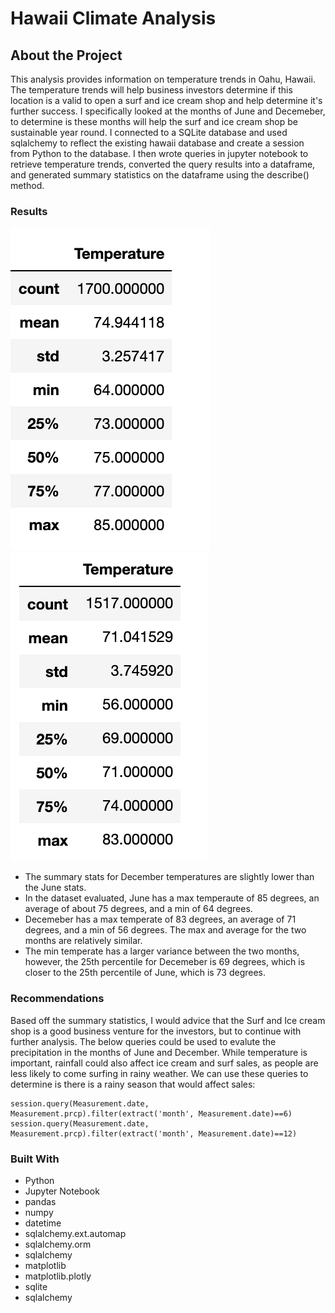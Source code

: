 # Hawaii Climate Analysis

## About the Project
This analysis provides information on temperature trends in Oahu, Hawaii.  The temperature trends will help business investors determine if this location is a valid to open a surf and ice cream shop and help determine it's further success.  I specifically looked at the months of June and Decemeber, to determine is these months will help the surf and ice cream shop be sustainable year round.  I connected to a SQLite database and used sqlalchemy to reflect the existing hawaii database and create a session from Python to the database.  I then wrote queries in jupyter notebook to retrieve temperature trends, converted the query results into a dataframe, and generated summary statistics on the dataframe using the describe() method.

### Results

![June_Summary_Stats](/Images/June_Summary_Stats.png)
![Dec_Summary_Stats](/Images/Dec_Summary_Stats.png)

- The summary stats for December temperatures are slightly lower than the June stats.  
- In the dataset evaluated, June has a max temperaute of 85 degrees, an average of about 75 degrees, and a min of 64 degrees.  
- Decemeber has a max temperate of 83 degrees, an average of 71 degrees, and a min of 56 degrees.  The max and average for the two months are relatively similar.  
- The min temperate has a larger variance between the two months, however, the 25th percentile for Decemeber is 69 degrees, which is closer to the 25th percentile of June, which is 73 degrees.  

### Recommendations 

Based off the summary statistics, I would advice that the Surf and Ice cream shop is a good business venture for the investors, but to continue with further analysis. The below queries could be used to evalute the precipitation in the months of June and December.  While temperature is important, rainfall could also affect ice cream and surf sales, as people are less likely to come surfing in rainy weather.  We can use these queries to determine is there is a rainy season that would affect sales:
```
session.query(Measurement.date, Measurement.prcp).filter(extract('month', Measurement.date)==6)
session.query(Measurement.date, Measurement.prcp).filter(extract('month', Measurement.date)==12)
```

### Built With

- Python
- Jupyter Notebook
- pandas
- numpy
- datetime
- sqlalchemy.ext.automap
- sqlalchemy.orm
- sqlalchemy
- matplotlib
- matplotlib.plotly
- sqlite
- sqlalchemy




